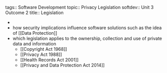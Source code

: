 tags:: Software Development
topic:: Privacy Legislation
softdev:: Unit 3 Outcome 2
title:: Legislation

-
- how security implications influence software solutions such as the idea of [[Data Protection]]
- which legislation applies to the ownership, collection and use of private data and information
	- [[Copyright Act 1968]]
	- [[Privacy Act 1988]]
	- [[Health Records Act 2001]]
	- [[Privacy and Data Protection Act 2014]]